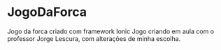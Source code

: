 # JogoDaForca
Jogo da forca criado com framework Ionic
Jogo criando em aula com o professor Jorge Lescura, com alterações de minha escolha.
